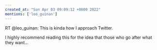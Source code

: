 ```yaml
---
created_at: "Sun Apr 03 09:09:12 +0000 2022"
mentions: ['leo_guinan']
---
```


RT @leo_guinan: This is kinda how I approach Twitter. 

I highly recommend reading this for the idea that those who go after what they want…